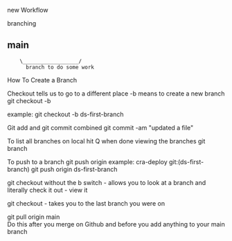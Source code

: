 new Workflow


branching

main
----------------------------------
        \__________________/
          branch to do some work

How To Create a Branch

Checkout tells us to go to a different place
-b means to create a new branch
git checkout -b <name of your branch>

example: git checkout -b ds-first-branch

Git add and git  commit combined
git commit -am "updated a file"

To list all branches on local
hit Q when done viewing the branches
git branch

To push to a branch
git push origin <branch name>
   example:  cra-deploy git:(ds-first-branch) git push origin ds-first-branch

   git checkout <name of branch> without the b switch - allows you to look at a branch and literally check it out - view it

git checkout -  takes you to the last branch you were on

git pull origin main  
Do this after you merge on Github and before you add anything to your main branch
